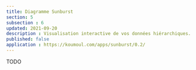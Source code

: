 ```yaml
---
title: Diagramme Sunburst
section: 5
subsection : 6
updated: 2021-09-20
description : Visualisation interactive de vos données hiérarchiques.
published: false
application : https://koumoul.com/apps/sunburst/0.2/
---
```


TODO
